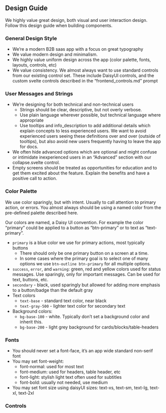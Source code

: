 ## Design Guide

We highly value great design, both visual and user interaction design. Follow this design guide when building components.

### General Design Style

- We’re a modern B2B saas app with a focus on great typography
- We value modern design and minimalism.
- We highly value uniform design across the app (color palette, fonts, layouts, controls, etc)
- We value consistency. We almost always want to use standard controls from our existing control set. These include DaisyUI controls, and the custom svelte controls described in the “frontend_controls.md” prompt

### User Messages and Strings

- We’re designing for both technical and non-technical users
  - Strings should be clear, descriptive, but not overly verbose.
  - Use plain language wherever possible, but technical language where appropriate
  - Use tooltips and info_description to add additional details which explain concepts to less experienced users. We want to avoid experienced users seeing these definitions over and over (outside of tooltips), but also avoid new users frequently having to leave the app for docs.
- We often hide advanced options which are optional and might confuse or intimidate inexperienced users in an “Advanced” section with our collapse.svelte control.
- Empty screens should be treated as opportunities for education and to get them excited about the feature. Explain the benefits and have a positive call to action.

### Color Palette

We use color sparingly, but with intent. Usually to call attention to primary action, or errors. You almost always should be using a named color from the pre-defined palette described here.

Our colors are named, a Daisy UI convention. For example the color “primary” could be applied to a button as “btn-primary” or to text as “text-primary”.

- `primary` is a blue color we use for primary actions, most typically buttons
  - There should only be one primary button on a screen at a time.
  - In some cases where the primary goal is to select one of many options we use `btn-outline btn-primary` for all multiple options.
- `success`, `error`, and `warning`: green, red and yellow colors used for status messages. Use sparingly, only for important messages. Can be used for text, buttons, etc.
- `secondary` - black, used sparingly but allowed for adding more emphasis to a button/badge than the default gray
- Text colors
  - `text-base` - standard text color, near black
  - `text-gray-500` - lighter text color for secondary text
- Background colors:
  - `bg-base-100` - white. Typically don’t set a background color and inherit this.
  - `bg-base-200` - light grey background for cards/blocks/table-headers

### Fonts

- You should never set a font-face, it’s an app wide standard non-serif font
- You may set font-weight:
  - font-normal: used for most text
  - font-medium: used for headers, table header, etc
  - font-light: stylish light text often used for subtitles
  - font-bold: usually not needed, use medium
- You may set font size using daisyUI sizes: text-xs, text-sm, text-lg, text-xl, text-2xl

### Controls
